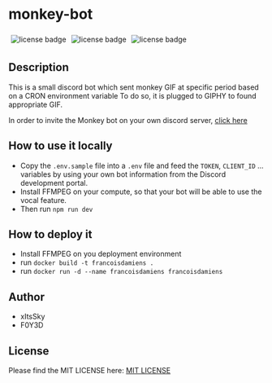 # monkey-bot

<div style="display: flex; flex-direction: row">
<img src="https://badgen.net/badge/license/MIT/green"  alt="license badge" style="display: inline-block; margin: 5px;"/>
<img src="https://badgen.net/badge/discordjs/14.11.0/purple"  alt="license badge" style="display: inline-block; margin: 5px;"/>
<img src="https://badgen.net/badge/version/1.0.0/cyan"  alt="license badge" style="display: inline-block; margin: 5px;"/>
</div>

## Description

This is a small discord bot which sent monkey GIF at specific period based on a CRON environment variable
To do so, it is plugged to GIPHY to found appropriate GIF.

In order to invite the Monkey bot on your own discord server, <a href="https://discord.com/api/oauth2/authorize?client_id=850273970116231188&permissions=277025401872&scope=bot">click here</a>

## How to use it locally

- Copy the `.env.sample` file into a `.env` file and feed the `TOKEN`, `CLIENT_ID` ... variables by using your own bot information from the Discord development portal.
- Install FFMPEG on your compute, so that your bot will be able to use the vocal feature.
- Then run `npm run dev`

## How to deploy it

- Install FFMPEG on you deployment environment
- run `docker build -t francoisdamiens .`
- run `docker run -d --name francoisdamiens francoisdamiens`


## Author

- xItsSky
- F0Y3D

## License

Please find the MIT LICENSE here: <a href="/LICENSE">MIT LICENSE</a>

